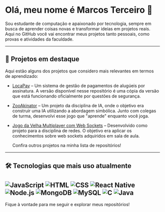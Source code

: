 # Olá, meu nome é Marcos Terceiro 👋

Sou estudante de computação e apaixonado por tecnologia, sempre em busca de aprender coisas novas e transformar ideias em projetos reais. Aqui no GitHub você vai encontrar meus projetos tanto pessoais, como provas e atividades da faculdade.

---

## 🌟 Projetos em destaque

Aqui estão alguns dos projetos que considero mais relevantes em termos de aprendizado:

- [LocaPay](https://github.com/Marc3code/Locapay_) – Um sistema de gestão de pagamentos de alugúeis por assinatura. A versão disponível nesse repositório é uma cópia da versão que está funcionando oficialmente por questões de segurança.
- [ZooAkinator](https://github.com/Marc3code/ZooAkinator) – Um projeto da disciplina de IA, onde o objetivo era construir uma IA utilizando a abordagem simbólica. Junto com colegas de turma, desenvolvi esse jogo que "aprende" enquanto você joga.
- [Jogo da Velha Multiplayer com Web Sockets](https://github.com/Marc3code/WebSocket-TicTacToe) – Desenvolvido como projeto para a disciplina de redes. O objetivo era aplicar os conhecimentos sobre web sockets adquiridos em sala de aula.

  Confira outros projetos na minha lista de repositórios!
---

## 🛠 Tecnologias que mais uso atualmente

![JavaScript](https://img.shields.io/badge/-JavaScript-F7DF1E?logo=javascript&logoColor=black&style=for-the-badge)
![HTML](https://img.shields.io/badge/-HTML-E34F26?logo=html5&logoColor=white&style=for-the-badge)
![CSS](https://img.shields.io/badge/-CSS-1572B6?logo=css3&logoColor=white&style=for-the-badge)
![React Native](https://img.shields.io/badge/-React%20Native-61DAFB?logo=react&logoColor=black&style=for-the-badge)
![Node.js](https://img.shields.io/badge/-Node.js-339933?logo=node.js&logoColor=white&style=for-the-badge)
![MongoDB](https://img.shields.io/badge/-MongoDB-47A248?logo=mongodb&logoColor=white&style=for-the-badge)
![MySQL](https://img.shields.io/badge/-MySQL-4479A1?logo=mysql&logoColor=white&style=for-the-badge)
![C](https://img.shields.io/badge/-C-A8B9CC?logo=c&logoColor=white&style=for-the-badge)
![Java](https://img.shields.io/badge/-Java-007396?logo=java&logoColor=white&style=for-the-badge)
---

Fique à vontade para me seguir e explorar meus repositórios!  
